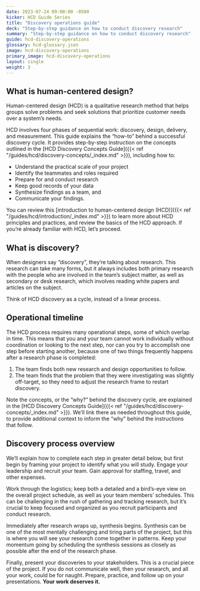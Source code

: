```yaml
---
date: 2023-07-24 09:00:00 -0500
kicker: HCD Guide Series
title: "Discovery operations guide"
deck: "Step-by-step guidance on how to conduct discovery research"
summary: "Step-by-step guidance on how to conduct discovery research"
guide: hcd-discovery-operations
glossary: hcd-glossary.json
image: hcd-discovery-operations
primary_image: hcd-discovery-operations
layout: single
weight: 3
---
```


## What is human-centered design?

Human-centered design (HCD) is a qualitative research method that helps groups solve problems and seek solutions that prioritize customer needs over a system’s needs.

HCD involves four phases of sequential work: discovery, design, delivery, and measurement. This guide explains the “how-to” behind a successful discovery cycle. It provides step-by-step instruction on the concepts outlined in the [HCD Discovery Concepts Guide]({{< ref "/guides/hcd/discovery-concepts/_index.md" >}}), including how to:

- Understand the practical scale of your project
- Identify the teammates and roles required
- Prepare for and conduct research
- Keep good records of your data
- Synthesize findings as a team, and 
- Communicate your findings.

You can review this [introduction to human-centered design (HCD)]({{< ref "/guides/hcd/introduction/_index.md" >}}) to learn more about HCD principles and practices, and review the basics of the HCD approach. If you’re already familiar with HCD, let’s proceed.


## What is discovery?

When designers say “discovery”, they’re talking about research. This research can take many forms, but it always includes both primary research with the people who are involved in the team’s subject matter, as well as secondary or desk research, which involves reading white papers and articles on the subject.

Think of HCD discovery as a cycle, instead of a linear process. 


## Operational timeline

The HCD process requires many operational steps, some of which overlap in time. This means that you and your team cannot work individually without coordination or looking to the next step, nor can you try to accomplish one step before starting another, because one of two things frequently happens after a research phase is completed:

1. The team finds both new research and design opportunities to follow.
2. The team finds that the problem that they were investigating was slightly off-target, so they need to adjust the research frame to restart discovery.

Note the concepts, or the “why?” behind the discovery cycle, are explained in the [HCD Discovery Concepts Guide]({{< ref "/guides/hcd/discovery-concepts/_index.md" >}}). We’ll link there as needed throughout this guide, to provide additional context to inform the “why” behind the instructions that follow.


## Discovery process overview

We’ll explain how to complete each step in greater detail below, but first begin by framing your project to identify what you will study. Engage your leadership and recruit your team. Gain approval for staffing, travel, and other expenses.

Work through the logistics; keep both a detailed and a bird’s-eye view on the overall project schedule, as well as your team members’ schedules. This can be challenging in the rush of gathering and tracking research, but it’s crucial to keep focused and organized as you recruit participants and conduct research.

Immediately after research wraps up, synthesis begins. Synthesis can be one of the most mentally challenging and tiring parts of the project, but this is where you will see your research come together in patterns. Keep your momentum going by scheduling the synthesis sessions as closely as possible after the end of the research phase.

Finally, present your discoveries to your stakeholders. This is a crucial piece of the project. If you do not communicate well, then your research, and all your work, could be for naught. Prepare, practice, and follow up on your presentations. **Your work deserves it.**
